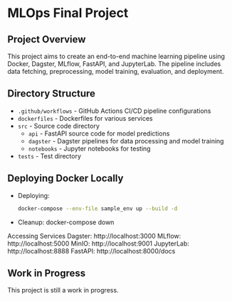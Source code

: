 # MLOps Final Project

## Project Overview
This project aims to create an end-to-end machine learning pipeline using Docker, Dagster, MLflow, FastAPI, and JupyterLab. The pipeline includes data fetching, preprocessing, model training, evaluation, and deployment.

## Directory Structure
- `.github/workflows` - GitHub Actions CI/CD pipeline configurations
- `dockerfiles` - Dockerfiles for various services
- `src` - Source code directory
  - `api` - FastAPI source code for model predictions
  - `dagster` - Dagster pipelines for data processing and model training
  - `notebooks` - Jupyter notebooks for testing
- `tests` - Test directory

## Deploying Docker Locally
- Deploying:
  ```sh
  docker-compose --env-file sample_env up --build -d

- Cleanup:
docker-compose down

Accessing Services
Dagster: http://localhost:3000
MLflow: http://localhost:5000
MinIO: http://localhost:9001
JupyterLab: http://localhost:8888
FastAPI: http://localhost:8000/docs


## Work in Progress
This project is still a work in progress.
